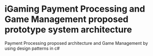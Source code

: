 # iGaming Payment Processing and Game Management proposed prototype system architecture
Payment Processing proposed architecture and Game Management by using design patterns in c#
